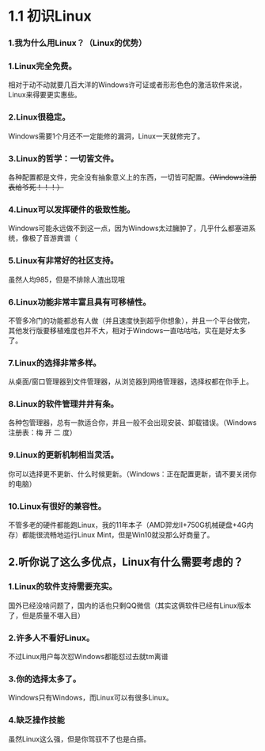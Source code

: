 # 1.1 初识Linux

### 1.我为什么用Linux？（Linux的优势）

### 1.Linux完全免费。

相对于动不动就要几百大洋的Windows许可证或者形形色色的激活软件来说，Linux来得要更实惠些。

### 2.Linux很稳定。

Windows需要1个月还不一定能修的漏洞，Linux一天就修完了。

### 3.Linux的哲学：一切皆文件。

各种配置都是文件，完全没有抽象意义上的东西，一切皆可配置。~~（Windows注册表给爷死！！！）~~

### 4.Linux可以发挥硬件的极致性能。

Windows可能永远做不到这一点，因为Windows太过臃肿了，几乎什么都塞进系统，像极了音游粪谱（

### 5.Linux有非常好的社区支持。

虽然人均985，但是不排除人渣出现哦

### 6.Linux功能非常丰富且具有可移植性。

不管多冷门的功能都总有人做（并且速度快到超乎你想象），并且一个平台做完，其他发行版要移植难度也并不大，相对于Windows一直咕咕咕，实在是好太多了。

### 7.Linux的选择非常多样。

从桌面/窗口管理器到文件管理器，从浏览器到网络管理器，选择权都在你手上。

### 8.Linux的软件管理井井有条。

各种包管理器，总有一款适合你，并且一般不会出现安装、卸载错误。（Windows注册表：梅 开 二 度）

### 9.Linux的更新机制相当灵活。

你可以选择更不更新、什么时候更新。（Windows：正在配置更新，请不要关闭你的电脑）

### 10.Linux有很好的兼容性。

不管多老的硬件都能跑Linux，我的11年本子（AMD羿龙II+750G机械硬盘+4G内存）都能很流畅地运行Linux Mint，但是Win10就没那么好商量了。

## 2.听你说了这么多优点，Linux有什么需要考虑的？

### 1.Linux的软件支持需要充实。

国外已经没啥问题了，国内的话也只剩QQ微信（其实这俩软件已经有Linux版本了，但是质量不堪入目）

### 2.许多人不看好Linux。

不过Linux用户每次怼Windows都能怼过去就tm离谱

### 3.你的选择太多了。

Windows只有Windows，而Linux可以有很多Linux。

### 4.缺乏操作技能

虽然Linux这么强，但是你驾驭不了也是白搭。